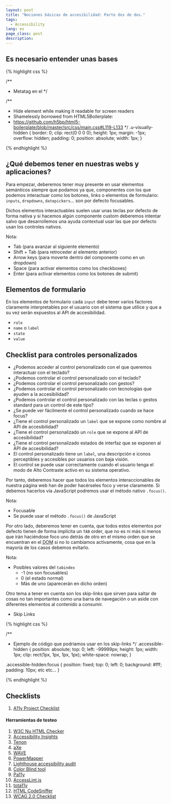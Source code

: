 ```yaml
---
layout: post
title: "Nociones básicas de accesibilidad: Parte dos de dos."
tags:
  - Accessibility
lang: es
page_class: post
description:
---
```


## Es necesario entender unas bases

{% highlight css %}

/**
* Metatag en el <head></head>
*/
<meta name="viewport" content="width=device-width, initial-scale=1">

/**
* Hide element while making it readable for screen readers
* Shamelessly borrowed from HTML5Boilerplate:
* https://github.com/h5bp/html5-boilerplate/blob/master/src/css/main.css#L119-L133
*/
.u-visually-hidden {
    border: 0;
    clip: rect(0 0 0 0);
    height: 1px;
    margin: -1px;
    overflow: hidden;
    padding: 0;
    position: absolute;
    width: 1px;
}

{% endhighlight %}

##  ¿Qué debemos tener en nuestras webs y aplicaciones?

Para empezar, deberemos tener muy presente en usar elementos semánticos siempre que podamos ya que, componentes con los que podemos interactuar como los botones, links o elementos de formulario: `inputs`, `dropdowns`, `datepickers`… son por defecto focusables.

Dichos elementos interactuables suelen usar unas teclas por defecto de forma nativa y si hacemos algún componente custom deberemos intentar salvo que desarrollemos una ayuda contextual usar las que por defecto usan los controles nativos.

Nota:

  +	Tab (para avanzar al siguiente elemento)
  +	Shift + Tab (para retroceder al elemento anterior)
  +	Arrow keys (para moverte dentro del componente como en un dropdown)
  +	Space (para activar elementos como los checkboxes)
  +	Enter (para activar elementos como los botones de submit)


## Elementos de formulario

En los elementos de formulario cada `input` debe tener varios factores claramente interpretables por el usuario con el sistema que utilice y que a su vez serán expuestos al API de accesibilidad.

  + `role`
  + `name` o `label`
  + `state`
  + `value`

## Checklist para controles personalizados

  +	¿Podemos acceder al control personalizado con el que queremos interactuar con el teclado?
  +	¿Podemos controlar el control personalizado con el teclado?
  +	¿Podemos controlar el control personalizado con gestos?
  +	¿Podemos controlar el control personalizado con tecnologías que ayuden a la accesibilidad?
  +	¿Podemos controlar el control personalizado con las teclas o gestos standard para un control de este tipo?
  +	¿Se puede ver fácilmente el control personalizado cuando se hace focus?
  +	¿Tiene el control personalizado un `label` que se expone como nombre al API de accesibilidad?
  +	¿Tiene el control personalizado un `role` que se expone al API de accesibilidad?
  +	¿Tiene el control personalizado estados de interfaz que se exponen al API de accesibilidad?
  +	El control personalizado tiene un `label`, una descripción e iconos perceptibles y accesibles por usuarios con baja visión.
  +	El control se puede usar correctamente cuando el usuario tenga el modo de Alto Contraste activo en su sistema operativo.

Por tanto, deberemos hacer que todos los elementos interaccionables de nuestra página web han de poder hacérseles foco y verse claramente. Si debemos hacerlos vía JavaScript podremos usar el método nativo `.focus()`.

Nota:

  +	Focusable
  +	Se puede usar el método `.focus()` de JavaScript

Por otro lado, deberemos tener en cuenta, que todos estos elementos por defecto tienen de forma implícita un `TAB` order, que no es ni más ni menos que irán haciéndose foco uno detrás de otro en el mismo orden que se encuentran en el <abbr title="Document Object Model">DOM</abbr> si no lo cambiamos activamente, cosa que en la mayoría de los casos debemos evitarlo.

Nota:

  +	Posibles valores del `tabindex`
    + -1 (no son focusables)
    + 0 (el estado normal)
    + Más de uno (aparecerán en dicho orden)

Otro tema a tener en cuenta son los skip-links que sirven para saltar de cosas no tan importantes como una barra de navegación o un aside con diferentes elementos al contenido a consumir.

  + <a class="link link--special" src="https://webaim.org/techniques/skipnav/" target="_blank" rel="noopener noreferrer">Skip Links</a>


{% highlight css %}

/**
* Ejemplo de código que podríamos usar en los skip-links
*/
.accessible-hidden {
  position: absolute;
  top: 0;
  left: -99999px;
  height: 1px;
  width: 1px;
  clip: rect(1px, 1px, 1px, 1px);
  white-space: nowrap;
}

.accessible-hidden:focus {
  position: fixed;
  top: 0;
  left: 0;
  background: #fff;
  padding: 10px;
  etc etc...
}

{% endhighlight %}

## Checklists

  1. <a class="link link--special" href="https://a11yproject.com/checklist/" target="_blank" rel="noopener noreferrer">A11y Project Checklist</a>

<div class="related">
  <h4 class="related__title">Herramientas de testeo</h4>
  <ol class="related__list">
    <li><a class="link link--special" href="https://validator.w3.org/nu/" target="_blank" rel="noopener noreferrer">W3C Nu HTML Checker</a></li>
    <li><a class="link link--special" href="https://accessibilityinsights.io/en/" target="_blank" rel="noopener noreferrer">Accessibility Insights</a></li>
    <li><a class="link link--special" href="https://www.tenon.io/" target="_blank" rel="noopener noreferrer">Tenon</a></li>
    <li><a class="link link--special" href="https://www.deque.com/axe/" target="_blank" rel="noopener noreferrer">aXe</a></li>
    <li><a class="link link--special" href="https://wave.webaim.org/extension/" target="_blank" rel="noopener noreferrer">WAVE</a></li>
    <li><a class="link link--special" href="https://www.powermapper.com/products/sortsite/checks/accessibility-checks/" target="_blank" rel="noopener noreferrer">PowerMapper</a></li>
    <li><a class="link link--special" href="https://developers.google.com/web/tools/lighthouse/" target="_blank" rel="noopener noreferrer">Lighthouse accessibility audit</a></li>
    <li><a class="link link--special" href="https://www.toptal.com/designers/colorfilter/" target="_blank" rel="noopener noreferrer">Color Blind tool</a></li>
    <li><a class="link link--special" href="http://pa11y.org/" target="_blank" rel="noopener noreferrer">Pa11y</a></li>
    <li><a class="link link--special" href="https://github.com/AccessLint/accesslint.js" target="_blank" rel="noopener noreferrer">AccessLint.js</a></li>
    <li><a class="link link--special" href="http://khan.github.io/tota11y/" target="_blank" rel="noopener noreferrer">tota11y</a></li>
    <li><a class="link link--special" href="http://squizlabs.github.io/HTML_CodeSniffer/" target="_blank" rel="noopener noreferrer">HTML CodeSniffer</a></li>
    <li><a class="link link--special" href="https://www.w3.org/TR/2006/WD-WCAG20-20060427/appendixB.html" target="_blank" rel="noopener noreferrer">WCAG 2.0 Checklist</a></li>
</ol>
</div>
